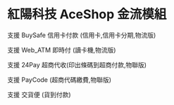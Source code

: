# 紅陽科技 AceShop 金流模組


支援 BuySafe 信用卡付款 (信用卡,信用卡分期,物流版)

支援 Web_ATM 即時付 (讀卡機,物流版)

支援 24Pay 超商代收(印出條碼到超商付款,物聯版)

支援 PayCode (超商代碼繳費,物聯版)

支援 交貨便 (貨到付款)
